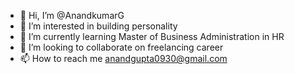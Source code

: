 - 👋 Hi, I’m @AnandkumarG
- 👀 I’m interested in building personality
- 🌱 I’m currently learning Master of Business Administration in HR
- 💞️ I’m looking to collaborate on freelancing career
- 📫 How to reach me anandgupta0930@gmail.com

<!---
AnandkumarG/AnandkumarG is a ✨ special ✨ repository because its `README.md` (this file) appears on your GitHub profile.
You can click the Preview link to take a look at your changes.
--->
